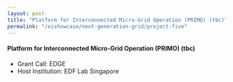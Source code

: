 ```yaml
---
layout: post
title: "Platform for Interconnected Micro-Grid Operation (PRIMO) (tbc)"
permalink: "/eishowcase/next-generation-grid/project-five"
---
```

#### Platform for Interconnected Micro-Grid Operation (PRIMO) (tbc)
* Grant Call: EDGE
* Host Institution: EDF Lab Singapore